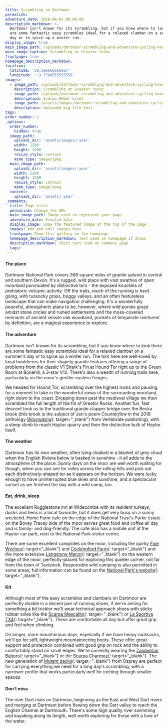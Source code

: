 ```yaml
---
title: Scrambling on Dartmoor
permalink:
adventure_date: 2018-08-03 00:00:00
description_markdown: >-
  Dartmoor isn't known for its scrambling, but if you know where to look there
  are some fantastic easy scrambles ideal for a relaxed clamber on a summer's
  day or to spice up a winter run.
display_image: true
main_image_path: /uploads/dartmoor-scrambling-and-adventure-cycling-hound-tor-101-2.JPG
main_image_caption: Scrambling at Greator rocks
frontpage: true
homepage_description_markdown:
location:
  latitude: '50.596666666667'
  longitude: '-3.7780555555556'
images:
  - image_path: /uploads/dartmoor-scrambling-and-adventure-cycling-hound-tor-101.JPG
    description: Scrambling on Greator rocks
  - image_path: /uploads/dartmoor-scrambling-and-adventure-cycling-hound-tor-127.JPG
    description: Scarpa Rebel Lites
  - image_path: /assets/images/dartmoor-scrambling-and-adventure-cycling-hound-tor-44.JPG
    description: Uploaded big file test
tags:
order_number: 2
_options:
  order_number:
    hidden: true
  image_path:
    uploads_dir: 'assets/images/:year'
    width: 1200
    height: 1200
    resize_style: contain
    mime_type: image/jpeg
  main_image_path:
    uploads_dir: 'assets/images/:year'
    width: 1200
    height: 1200
    resize_style: contain
    mime_type: image/jpeg
  content:
    uploads_dir: 'assets/:year'
_comments:
  title: Page title
  permalink: Change the URL
  main_image_path: Image used to represent your page
  adventure_date: Invalid date
  display_image: Show the featured image at the top of the page
  images: Add and edit images here
  frontpage: Show this gallery on the homepage
  homepage_description_markdown: Text used on homepage if shown
  description_markdown: Short text used on summary page
  tags:
---
```


#### The place

Dartmoor National Park covers 368 square miles of granite upland in central and southern Devon. It's a rugged, wild place with vast swathes of open moorland punctuated by distinctive tors - the exposed knuckles of prehistoric volcanic activity. Off the trails, much of the running is hard going, with tussocky grass, boggy valleys, and an often featureless landscape that can make navigation challenging. It's a wonderfully peaceful, atmospheric place to be, however, where wild ponies graze amidst stone circles and ruined settlements and the moss-covered remnants of ancient sessile oak woodland, pockets of temperate rainforest by definition, are a magical experience to explore.

#### The adventure

Dartmoor isn't known for its scrambling, but if you know where to look there are some fantastic easy scrambles ideal for a relaxed clamber on a summer's day or to spice up a winter run. The tors here are well-loved by local boulderers for their shapely granite features offering a range of problems from the classic V1 Shark's Fin at Hound Tor right up to the Green Room at Bonehill, a 3-star V12. There's also a wealth of running trails here, particularly on the moor's gentler eastern fringes.

We headed for Hound Tor, scrambling over the highest rocks and pausing for a moment to take in the wonderful views of the surrounding moorland, right down to the coast. Dropping down past the medieval village we then scrambled the full length of the fin of Greator Rocks. Another fun, fast descent took us to the traditional granite clapper bridge over the Becka brook (this brook is the subject of Jen's poem&nbsp;*Counterflow* in the 2018 anthology&nbsp;[*Waymaking*](https://www.v-publishing.co.uk/books/categories/wildlife-photography-and-outdoors/waymaking.html){: target="_blank"}&nbsp;from Vertebrate publishing), with a steep climb to reach Haytor quarry and then the distinctive bulk of Haytor itself.

#### The weather

Dartmoor has its own weather, often lying cloaked in a blanket of grey cloud when the English Riviera below is basked in sunshine - it all adds to the atmosphere of the place. Sunny days on the moor are well worth waiting for though, when you can see for miles across the rolling hills and pick out each distinctively-shaped tor as it appears on the horizon. We were lucky enough to have uninterrupted blue skies and sunshine, and a spectacular sunset as we finished the day with a wild camp, too.

#### Eat, drink, sleep

The excellent Rugglestone Inn at Widecombe with its resident turkeys, ducks and hens is a local favourite, but it does get very busy on a sunny weekend. Home Farm cafe on the edge of the National Trust's Parke estate on the Bovey Tracey side of the moor serves great food and coffee all day and is family- and dog-friendly. The cafe also has a mobile unit at the Haytor car park, next to the National Park visitor centre.

There are some excellent campsites on the moor, including the quirky [Five Wyches](https://www.five-wyches-farm.co.uk/){: target="_blank"} and [Cockingford Farm](https://www.ukcampsite.co.uk/sites/details.asp?revid=5621){: target="_blank"} and the more extensive [Langstone Manor](https://www.langstonemanor.co.uk/){: target="_blank"} on the western edge of the moor, perfectly-placed for exploring this quieter corner, not far from the town of Tavistock. Responsible wild camping is also permitted in some areas; full information can be found on the [National Park's website](http://www.dartmoor.gov.uk/enjoy-dartmoor/outdoor-activities/camping){: target="_blank"}.

#### Kit

Although most of the easy scrambles and clambers on Dartmoor are perfectly doable in a decent pair of running shoes, if we're aiming for something a bit trickier we'll wear technical approach shoes with sticky rubber soles like the [Scarpa Mescalito](https://www.scarpa.co.uk/approach/mescalito/){: target="_blank"} or [La Sportiva TX4](https://www.lasportiva.com/en/tx4-woman){: target="_blank"}. These are comfortable all day but offer great grip and feel when climbing.

On longer, more mountainous days, especially if we have heavy rucksacks, we'll go for stiff, lightweight mountaineering boots. These offer great support and protection combined with good grip on rock and the ability to comfortably stand on small edges. We're currently wearing the [Zamberlan Baltoro](https://en.zamberlan.com/product/4751366/1000-baltoro-gtx-r-trekking-boots-royal-blue-black){: target="_blank"}&nbsp;or the [Scarpa Charmoz](https://www.scarpa.co.uk/mountain/charmoz-od-wmn/){: target="_blank"}. The new generation of [Mutant packs](https://www.ospreyeurope.com/shop/gb_en/climbing){: target="_blank"} from Osprey are perfect for carrying everything we need for a long day's scrambling, with a narrower profile that works particularly well for inching through smaller spaces.&nbsp;&nbsp;

#### Don't miss

The river Dart rises on Dartmoor, beginning as the East and West Dart rivers and merging at Dartmeet before flowing down the Dart valley to reach the English Channel at Dartmouth. There's some high quality river swimming and kayaking along its length, well worth exploring for those with a love of the water.